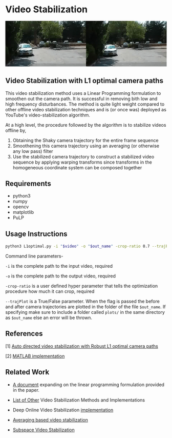 # Video Stabilization

<p align="center">
  <img src="media/VidStab.gif" width="700"/>
  <br>
</p>

## Video Stabilization with L1 optimal camera paths

This video stabilization method uses a Linear Programming formulation to smoothen out the camera path. It is successful in removing bith low and high frequency disturbances. The method is quite light weight compared to other offline video stabilization techniques and is (or once was) deployed as YouTube's video-stabilization algorithm. 

At a high level, the procedure followed by the algorithm is to stabilize videos offline by,

1. Obtaining the Shaky camera trajectory for the entire frame sequence
2. Smoothening this camera trajectory using an averaging (or otherwise any low pass) filter
3. Use the stabilized camera trajectory to construct a stabilized video sequence by applying warping transforms since transforms in the homogeneous coordinate system can be composed together

## Requirements

- python3
- numpy
- opencv
- matplotlib
- PuLP

## Usage Instructions

```bash
python3 L1optimal.py -i "$video" -o "$out_name" -crop-ratio 0.7 --trajPlot
```

Command line parameters-

`-i` is the complete path to the input video, required 

`-o` is the complete path to the output video, required

`-crop-ratio` is a user defined hyper parameter that tells the optimization procedure how much it can crop, required

`--trajPlot` is a True/False parameter. When the flag is passed the before and after camera trajectories are plotted in the folder of the file `$out_name`. If specifying make sure to include a folder called `plots/` in the same directory as `$out_name` else an error will be thrown.

## References

[1] [Auto directed video stabilization with Robust L1 optimal camera paths](https://smartech.gatech.edu/bitstream/handle/1853/44611/2011-Grundmann-AVSWROCP.pdf?sequence=1&isAllowed=y)

[2] [MATLAB implementation](https://github.com/ishit/L1Stabilizer)

## Related Work

- [A document](https://ishank-juneja.github.io/assets/docs/L1optimal.pdf) expanding on the linear programming formulation provided in the paper.

- [List of Other](https://github.com/yaochih/awesome-video-stabilization) Video Stabilization Methods and Implementations

- Deep Online Video Stabilization [implementation](https://github.com/cxjyxxme/deep-online-video-stabilization-deploy)

- [Averaging based video stabilization](https://learnopencv.com/video-stabilization-using-point-feature-matching-in-opencv/)

- [Subspace Video Stabilization](https://github.com/higerra/SubspaceStab)
